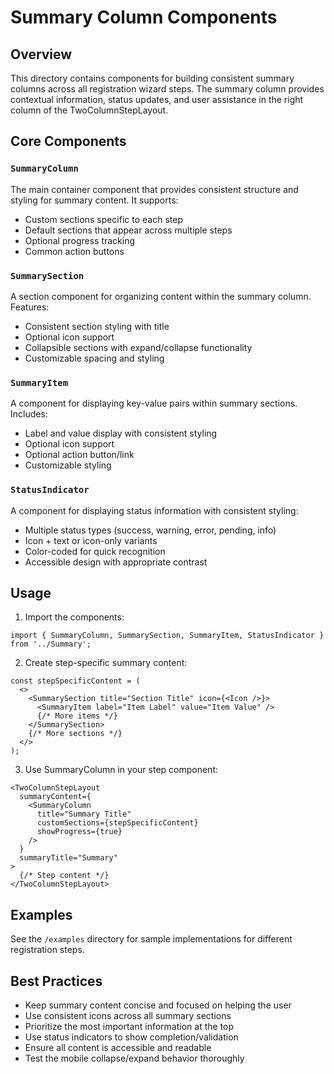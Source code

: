 # Summary Column Components

## Overview
This directory contains components for building consistent summary columns across all registration wizard steps. The summary column provides contextual information, status updates, and user assistance in the right column of the TwoColumnStepLayout.

## Core Components

### `SummaryColumn`
The main container component that provides consistent structure and styling for summary content. It supports:
- Custom sections specific to each step
- Default sections that appear across multiple steps
- Optional progress tracking
- Common action buttons

### `SummarySection`
A section component for organizing content within the summary column. Features:
- Consistent section styling with title
- Optional icon support
- Collapsible sections with expand/collapse functionality
- Customizable spacing and styling

### `SummaryItem`
A component for displaying key-value pairs within summary sections. Includes:
- Label and value display with consistent styling
- Optional icon support
- Optional action button/link
- Customizable styling

### `StatusIndicator`
A component for displaying status information with consistent styling:
- Multiple status types (success, warning, error, pending, info)
- Icon + text or icon-only variants
- Color-coded for quick recognition
- Accessible design with appropriate contrast

## Usage

1. Import the components:
```tsx
import { SummaryColumn, SummarySection, SummaryItem, StatusIndicator } from '../Summary';
```

2. Create step-specific summary content:
```tsx
const stepSpecificContent = (
  <>
    <SummarySection title="Section Title" icon={<Icon />}>
      <SummaryItem label="Item Label" value="Item Value" />
      {/* More items */}
    </SummarySection>
    {/* More sections */}
  </>
);
```

3. Use SummaryColumn in your step component:
```tsx
<TwoColumnStepLayout
  summaryContent={
    <SummaryColumn
      title="Summary Title"
      customSections={stepSpecificContent}
      showProgress={true}
    />
  }
  summaryTitle="Summary"
>
  {/* Step content */}
</TwoColumnStepLayout>
```

## Examples
See the `/examples` directory for sample implementations for different registration steps.

## Best Practices
- Keep summary content concise and focused on helping the user
- Use consistent icons across all summary sections
- Prioritize the most important information at the top
- Use status indicators to show completion/validation
- Ensure all content is accessible and readable
- Test the mobile collapse/expand behavior thoroughly